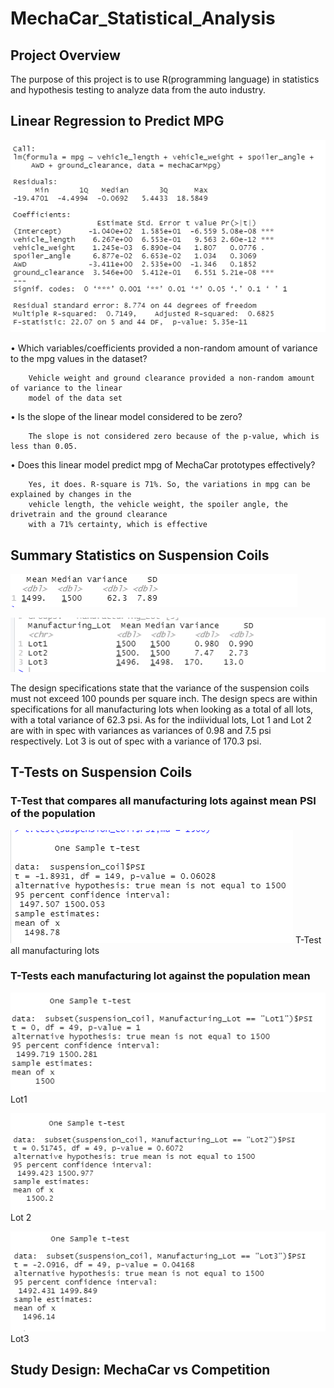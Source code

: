 # MechaCar_Statistical_Analysis

## Project Overview
The purpose of this project is to use R(programming language) in statistics and hypothesis testing to analyze data from the auto industry.


## Linear Regression to Predict MPG
![Linear Regression](https://github.com/amburu4159/MechaCar_Statistical_Analysis/blob/main/images/Linear%20Regression%20to%20Predict%20MPG.PNG)

•	Which variables/coefficients provided a non-random amount of variance to the mpg values in the dataset?
		
		Vehicle weight and ground clearance provided a non-random amount of variance to the linear 
		model of the data set

•	Is the slope of the linear model considered to be zero? 
		
		The slope is not considered zero because of the p-value, which is less than 0.05.

•	Does this linear model predict mpg of MechaCar prototypes effectively? 
		
		Yes, it does. R-square is 71%. So, the variations in mpg can be explained by changes in the 
		vehicle length, the vehicle weight, the spoiler angle, the drivetrain and the ground clearance 
		with a 71% certainty, which is effective



## Summary Statistics on Suspension Coils
![all_lots](https://github.com/amburu4159/MechaCar_Statistical_Analysis/blob/main/images/total_summary.PNG)

![each_lot]( https://github.com/amburu4159/MechaCar_Statistical_Analysis/blob/main/images/lot_summary.PNG)

The design specifications state that the variance of the suspension coils must not exceed 100 pounds per square inch.
The design specs are within specifications for all manufacturing lots when looking as a total of all lots, with a total variance of 62.3 psi.
As for the indiividual lots, Lot 1 and Lot 2 are with in spec with variances as variances of 0.98 and 7.5 psi respectively. 
Lot 3 is out of spec with a variance of 170.3 psi.

## T-Tests on Suspension Coils
### T-Test that compares all manufacturing lots against mean PSI of the population 
![T-Test-All](https://github.com/amburu4159/MechaCar_Statistical_Analysis/blob/main/images/t-test1.PNG)
T-Test all manufacturing lots

### T-Tests each manufacturing lot against the population mean
![T-Test-lot1](https://github.com/amburu4159/MechaCar_Statistical_Analysis/blob/main/images/t-test2.PNG)
Lot1

![T-Test-lot2](https://github.com/amburu4159/MechaCar_Statistical_Analysis/blob/main/images/t-test3.PNG)
Lot 2

![T-Test-lot3](https://github.com/amburu4159/MechaCar_Statistical_Analysis/blob/main/images/t-test4.PNG)
Lot3

## Study Design: MechaCar vs Competition



